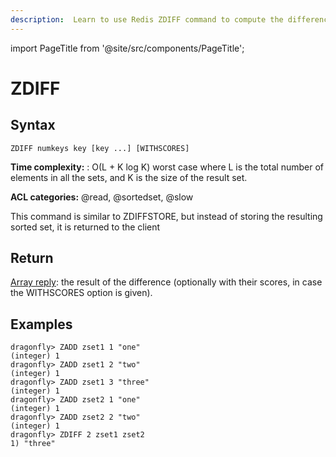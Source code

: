 ```yaml
---
description:  Learn to use Redis ZDIFF command to compute the difference between two or more sorted sets.
---
```


import PageTitle from '@site/src/components/PageTitle';

# ZDIFF

<PageTitle title="Redis ZDIFF Command (Documentation) | Dragonfly" />

## Syntax

    ZDIFF numkeys key [key ...] [WITHSCORES]

**Time complexity:** : O(L + K log K) worst case where L is the total number of elements in all the sets, and K is the size of the result set.

**ACL categories:** @read, @sortedset, @slow

This command is similar to ZDIFFSTORE, but instead of storing the resulting sorted set, it is returned to the client

## Return
[Array reply](https://redis.io/docs/reference/protocol-spec/#arrays): the result of the difference (optionally with their scores, in case the WITHSCORES option is given).

## Examples

```shell
dragonfly> ZADD zset1 1 "one"
(integer) 1
dragonfly> ZADD zset1 2 "two"
(integer) 1
dragonfly> ZADD zset1 3 "three"
(integer) 1
dragonfly> ZADD zset2 1 "one"
(integer) 1
dragonfly> ZADD zset2 2 "two"
(integer) 1
dragonfly> ZDIFF 2 zset1 zset2
1) "three"
```
